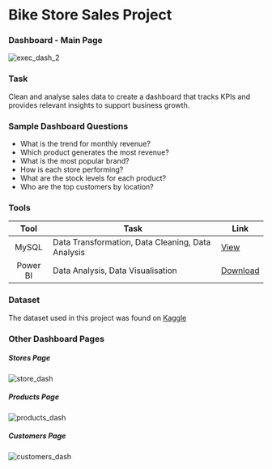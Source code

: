 # Bike Store Sales Project
### Dashboard - Main Page
![exec_dash_2](https://github.com/emTgi/Project_Bike_Store/assets/114177110/733d3cfd-a12c-4269-b2fd-d57136de3ee3)
### Task
Clean and analyse sales data to create a dashboard that tracks KPIs and provides relevant insights to support business growth.
### Sample Dashboard Questions
- What is the trend for monthly revenue?
- Which product generates the most revenue?
- What is the most popular brand?
- How is each store performing?
- What are the stock levels for each product?
- Who are the top customers by location?
### Tools

| Tool | Task | Link |
| :---: | --- | --- |
| MySQL | Data Transformation, Data Cleaning, Data Analysis | [View](https://github.com/emTgi/Project_Bike_Store/blob/main/sql_script.md) |
| Power BI | Data Analysis, Data Visualisation | [Download](https://github.com/emTgi/Project_Bike_Store/raw/main/Bike%20Store%20Report.pbix) |
### Dataset
The dataset used in this project was found on [Kaggle](https://www.kaggle.com/datasets/dillonmyrick/bike-store-sample-database)
### Other Dashboard Pages
##### Stores Page
![store_dash](https://github.com/emTgi/Project_Bike_Store/assets/114177110/527ad44f-55ce-4a3f-aef4-b00c5fcb5137)
##### Products Page
![products_dash](https://github.com/emTgi/Project_Bike_Store/assets/114177110/92a2b407-1996-4e3f-a73b-863afcce9b27)
##### Customers Page
![customers_dash](https://github.com/emTgi/Project_Bike_Store/assets/114177110/20acc379-711e-479e-b08a-49e184e971d1)
